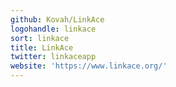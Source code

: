 ```yaml
---
github: Kovah/LinkAce
logohandle: linkace
sort: linkace
title: LinkAce
twitter: linkaceapp
website: 'https://www.linkace.org/'
---
```

